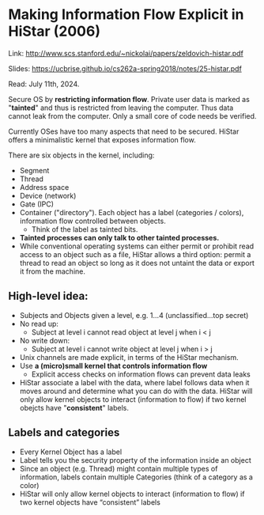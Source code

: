 # Making Information Flow Explicit in HiStar (2006)  

Link: http://www.scs.stanford.edu/~nickolai/papers/zeldovich-histar.pdf

Slides: https://ucbrise.github.io/cs262a-spring2018/notes/25-histar.pdf

Read: July 11th, 2024.

Secure OS by **restricting information flow**. Private user data is marked as "**tainted**" and thus is restricted from leaving the computer. Thus data cannot leak from the computer. Only a small core of code needs be verified.

Currently OSes have too many aspects that need to be secured. HiStar offers a minimalistic kernel that exposes information flow. 

There are six objects in the kernel, including: 
* Segment
* Thread
* Address space
* Device (network)
* Gate (IPC)
* Container ("directory"). Each object has a label (categories / colors), information flow controlled between objects. 
  * Think of the label as tainted bits.
* **Tainted processes can only talk to other tainted processes.**
* While conventional operating systems can either permit or prohibit read access to an object such as a file, HiStar allows a third option: permit a thread to read an object so long as it does not untaint the data or export it from the machine.


## High-level idea: 
* Subjects and Objects given a level, e.g. 1...4 (unclassified...top secret)
* No read up:
  * Subject at level i cannot read object at level j when i < j
* No write down:
  * Subject at level i cannot write object at level j when i > j
* Unix channels are made explicit, in terms of the HiStar mechanism.
* Use **a (micro)small kernel that controls information flow**
  * Explicit access checks on information flows can prevent data leaks
* HiStar associate a label with the data, where label follows data when it moves around and determine what you can do with the data. HiStar will only allow kernel objects to interact (information to flow) if two kernel obejcts have "**consistent**" labels. 

## Labels and categories

* Every Kernel Object has a label
* Label tells you the security property of the information inside an object
* Since an object (e.g. Thread) might contain multiple types of information, labels contain multiple Categories (think of a category as a color)
* HiStar will only allow kernel objects to interact (information to flow) if two kernel objects have “consistent” labels
